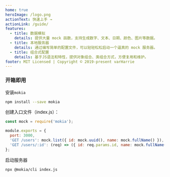 ```yaml
---
home: true
heroImage: /logo.png
actionText: 快速上手 →
actionLink: /guide/
features:
  - title: 数据模拟
    details: 提供大量 mock 函数，支持生成数字、文本、日期、颜色、图片等数据。
  - title: 本地服务器
    details: 通过编写简单的配置文件，可以轻轻松松启动一个逼真的 mock 服务器。
  - title: 组合式配置
    details: 基于JS语法和特性，提供对象组合、类组合方式，方便复用和维护。
footer: MIT Licensed | Copyright © 2019-present varHarrie
---
```


<style>
.home .hero img {
  width: 100px;
}
</style>

### 开箱即用

安装`mokia`

```bash
npm install --save mokia
```

创建入口文件（index.js）：

```javascript
const mock = require('mokia');

module.exports = {
  port: 3000,
  'GET /users': mock.list({ id: mock.uuid(), name: mock.fullName() }),
  'GET /users/:id': (req) => ({ id: req.params.id, name: mock.fullName() }),
};
```

启动服务器

```bash
npx @mokia/cli index.js
```
